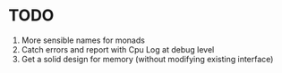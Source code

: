 # TODO

1. More sensible names for monads
2. Catch errors and report with Cpu Log at debug level
3. Get a solid design for memory (without modifying existing interface)
